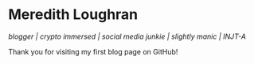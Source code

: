 # Meredith Loughran
*blogger | crypto immersed | social media junkie | slightly manic | INJT-A*

Thank you for visiting my first blog page on GitHub!
